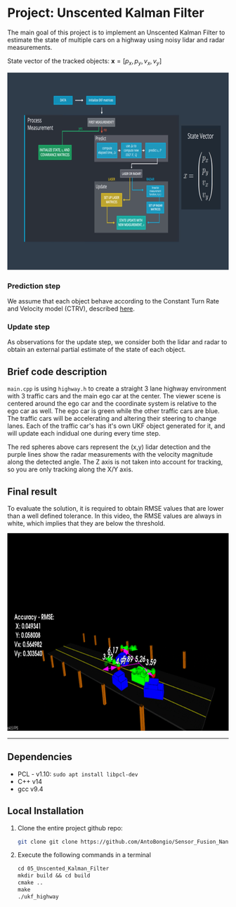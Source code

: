 # Project: Unscented Kalman Filter

The main goal of this project is to implement an Unscented Kalman Filter to estimate the state of multiple cars on a highway using noisy lidar and radar measurements. 

State vector of the tracked objects: $\mathbf{x}=[p_x, p_y, v_x, v_y]$

<img src="media/sf_pipeline.png" width="800" height="450" />

### Prediction step
We assume that each object behave according to the Constant Turn Rate and Velocity model (CTRV), described [here](https://github.com/AntoBongio/Sensor_Fusion_Nanodegree/blob/main/05_Unscented_Kalman_Filter/CTRV%20Model.pdf).

### Update step
As observations for the update step, we consider both the lidar and radar to obtain an external partial estimate of the state of each object.


## Brief code description

`main.cpp` is using `highway.h` to create a straight 3 lane highway environment with 3 traffic cars and the main ego car at the center. The viewer scene is centered around the ego car and the coordinate system is relative to the ego car as well. The ego car is green while the other traffic cars are blue. The traffic cars will be accelerating and altering their steering to change lanes. Each of the traffic car's has it's own UKF object generated for it, and will update each indidual one during every time step. 

The red spheres above cars represent the (x,y) lidar detection and the purple lines show the radar measurements with the velocity magnitude along the detected angle. The Z axis is not taken into account for tracking, so you are only tracking along the X/Y axis.

## Final result

To evaluate the solution, it is required to obtain RMSE values that are lower than a well defined tolerance. In this video, the RMSE values are always in white, which implies that they are below the threshold.

<img src="media/ukf.gif" width="800" height="450" />

---

## Dependencies

* PCL - v1.10: ``` sudo apt install libpcl-dev ```
* C++ v14
* gcc v9.4

## Local Installation

1. Clone the entire project github repo:

   ```sh
   git clone git clone https://github.com/AntoBongio/Sensor_Fusion_Nanodegree.git
   ```

2. Execute the following commands in a terminal

   ```shell
   cd 05_Unscented_Kalman_Filter
   mkdir build && cd build
   cmake ..
   make
   ./ukf_highway
   ```
